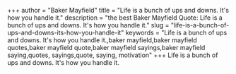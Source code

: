 +++
author = "Baker Mayfield"
title = "Life is a bunch of ups and downs. It's how you handle it."
description = "the best Baker Mayfield Quote: Life is a bunch of ups and downs. It's how you handle it."
slug = "life-is-a-bunch-of-ups-and-downs-its-how-you-handle-it"
keywords = "Life is a bunch of ups and downs. It's how you handle it.,baker mayfield,baker mayfield quotes,baker mayfield quote,baker mayfield sayings,baker mayfield saying,quotes, sayings,quote, saying, motivation"
+++
Life is a bunch of ups and downs. It's how you handle it.
